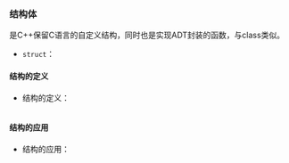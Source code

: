 
### 结构体

是C++保留C语言的自定义结构，同时也是实现ADT封装的函数，与class类似。

 * `struct`：

#### 结构的定义

* 结构的定义：

  ```c++
  ```

#### 结构的应用

* 结构的应用：

  ```c++
  ```
